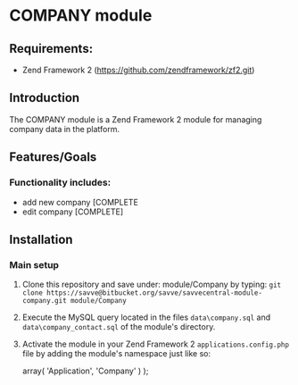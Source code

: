 COMPANY module
==========================================================

Requirements:
--------------------------------------
* Zend Framework 2 (https://github.com/zendframework/zf2.git)

Introduction
--------------------------------------
The COMPANY module is a Zend Framework 2 module for managing company data in the platform.

Features/Goals
--------------------------------------

### Functionality includes:
* add new company [COMPLETE
* edit company [COMPLETE]

Installation
--------------------------------------

### Main setup
1. Clone this repository and save under: module/Company by typing: `git clone https://savve@bitbucket.org/savve/savvecentral-module-company.git module/Company`
2. Execute the MySQL query located in the files `data\company.sql` and `data\company_contact.sql` of the module's directory.
3. Activate the module in your Zend Framework 2 `applications.config.php` file by adding the module's namespace just like so:

	<?php
	return array(
		// register your modules here
		'modules' => array(
			'Application',
			'Company'
		)
	);
